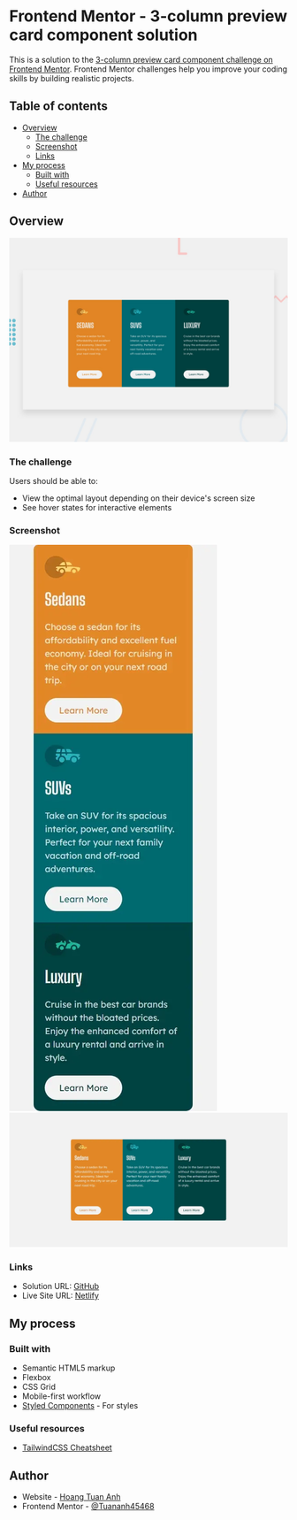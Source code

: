 # Frontend Mentor - 3-column preview card component solution

This is a solution to the [3-column preview card component challenge on Frontend Mentor](https://www.frontendmentor.io/challenges/3column-preview-card-component-pH92eAR2-). Frontend Mentor challenges help you improve your coding skills by building realistic projects. 

## Table of contents

- [Overview](#overview)
  - [The challenge](#the-challenge)
  - [Screenshot](#screenshot)
  - [Links](#links)
- [My process](#my-process)
  - [Built with](#built-with)
  - [Useful resources](#useful-resources)
- [Author](#author)

## Overview
![](./design/desktop-preview.jpg)
### The challenge

Users should be able to:

- View the optimal layout depending on their device's screen size
- See hover states for interactive elements

### Screenshot

![](./screenshots/mobile.webp)
![](./screenshots/desktop.webp)

### Links

- Solution URL: [GitHub](https://github.com/TuanAnh45468/column-preview-card)
- Live Site URL: [Netlify](https://column-preview-card-tuananh.netlify.app/)

## My process

### Built with

- Semantic HTML5 markup
- Flexbox
- CSS Grid
- Mobile-first workflow
- [Styled Components](https://tailwindcss.com/) - For styles
### Useful resources

- [TailwindCSS Cheatsheet](https://tailwindcomponents.com/cheatsheet/)
## Author

- Website - [Hoang Tuan Anh](https://tuananhportfolio.netlify.app/)
- Frontend Mentor - [@Tuananh45468](https://www.frontendmentor.io/profile/Tuananh45468)
